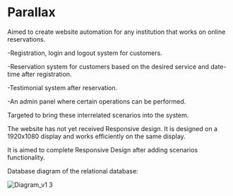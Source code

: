# Parallax

Aimed to create website automation for any institution that works on online reservations.

-Registration, login and logout system for customers.

-Reservation system for customers based on the desired service and date-time after registration.

-Testimonial system after reservation.

-An admin panel where certain operations can be performed.

Targeted to bring these interrelated scenarios into the system.

The website has not yet received Responsive design. It is designed on a 1920x1080 display and works efficiently on the same display.

It is aimed to complete Responsive Design after adding scenarios functionality.

Database diagram of the relational database:

![Diagram_v1 3](https://github.com/ediphakanbaser/ParallaxReservation/assets/113358561/e6c8a809-53c0-4172-9b65-5c2175fcc337)

